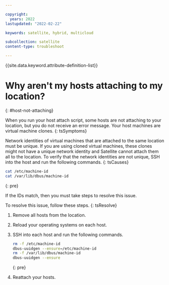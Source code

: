 ```yaml
---

copyright:
  years: 2022
lastupdated: "2022-02-22"

keywords: satellite, hybrid, multicloud

subcollection: satellite
content-type: troubleshoot

---
```


{{site.data.keyword.attribute-definition-list}}

# Why aren't my hosts attaching to my location?
{: #host-not-attaching}


When you run your host attach script, some hosts are not attaching to your location, but you do not receive an error message. Your host machines are virtual machine clones.
{: tsSymptoms}

Network identities of virtual machines that are attached to the same location must be unique. If you are using cloned virtual machines, these clones might not have a unique network identity and Satellite cannot attach them all to the location. To verify that the network identities are not unique, SSH into the host and run the following commands.
{: tsCauses}

```sh
cat /etc/machine-id
cat /var/lib/dbus/machine-id
```
{: pre}

If the IDs match, then you must take steps to resolve this issue.

To resolve this issue, follow these steps.
{: tsResolve}

1. Remove all hosts from the location. 
2. Reload your operating systems on each host.
3. SSH into each host and run the following commands.

    ```sh
    rm -f /etc/machine-id
    dbus-uuidgen --ensure=/etc/machine-id
    rm -f /var/lib/dbus/machine-id
    dbus-uuidgen --ensure
    ```
    {: pre}

4. Reattach your hosts.
